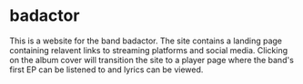 # badactor
This is a website for the band badactor. The site contains a landing page containing relavent links to streaming platforms and social media. Clicking on the album cover will transition the site to a player page where the band's first EP can be listened to and lyrics can be viewed.
